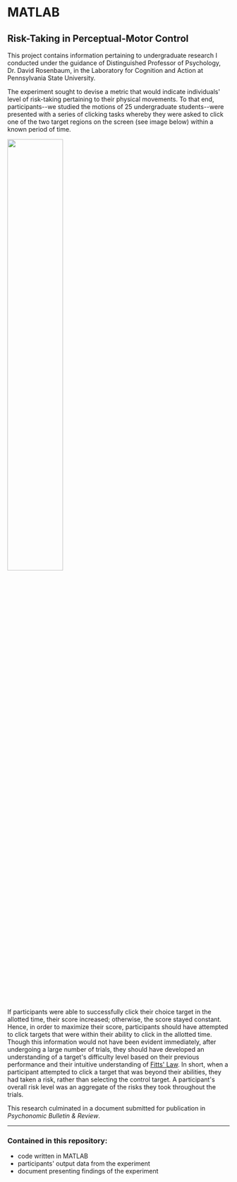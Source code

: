 # MATLAB
## Risk-Taking in Perceptual-Motor Control

This project contains information pertaining to undergraduate research I conducted under the guidance of Distinguished Professor of Psychology, Dr. David Rosenbaum, in the Laboratory for Cognition and Action at Pennsylvania State University.

The experiment sought to devise a metric that would indicate individuals' level of risk-taking pertaining to their physical movements. To that end, participants--we studied the motions of 25 undergraduate students--were presented with a series of clicking tasks whereby they were asked to click one of the two target regions on the screen (see image below) within a known period of time. 

<img src="https://github.com/JosephKnittel/MATLAB/blob/main/Images/screen.png" width="50%">

If participants were able to successfully click their choice target in the allotted time, their score increased; otherwise, the score stayed constant. Hence, in order to maximize their score, participants should have attempted to click targets that were within their ability to click in the allotted time. Though this information would not have been evident immediately, after undergoing a large number of trials, they should have developed an understanding of a target's difficulty level based on their previous performance and their intuitive understanding of [Fitts' Law](https://en.wikipedia.org/wiki/Fitts%27s_law). In short, when a participant attempted to click a target that was beyond their abilities, they had taken a risk, rather than selecting the control target. A participant's overall risk level was an aggregate of the risks they took throughout the trials.

This research culminated in a document submitted for publication in *Psychonomic Bulletin & Review*.

<hr>

### Contained in this repository:

- code written in MATLAB 
- participants' output data from the experiment
- document presenting findings of the experiment
